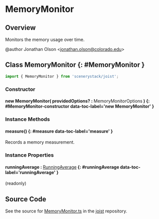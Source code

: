 # MemoryMonitor

## Overview

Monitors the memory usage over time.

@author Jonathan Olson &lt;jonathan.olson@colorado.edu&gt;

## Class MemoryMonitor {: #MemoryMonitor }


```js
import { MemoryMonitor } from 'scenerystack/joist';
```
### Constructor

#### new MemoryMonitor( providedOptions? : <span style="font-weight: 400;">MemoryMonitorOptions</span> ) {: #MemoryMonitor-constructor data-toc-label='new MemoryMonitor' }

### Instance Methods

#### measure() {: #measure data-toc-label='measure' }

Records a memory measurement.

### Instance Properties

#### runningAverage : <span style="font-weight: 400;">[RunningAverage](../dot/RunningAverage.md)</span> {: #runningAverage data-toc-label='runningAverage' }

(readonly)



## Source Code

See the source for [MemoryMonitor.ts](https://github.com/phetsims/joist/blob/main/js/MemoryMonitor.ts) in the [joist](https://github.com/phetsims/joist) repository.
